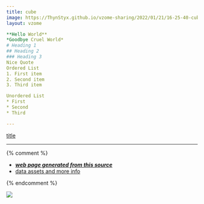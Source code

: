 ```yaml
---
title: cube
image: https://ThynStyx.github.io/vzome-sharing/2022/01/21/16-25-40-cube/cube.png
layout: vzome

**Hello World**
*Goodbye Cruel World*
# Heading 1
## Heading 2
### Heading 3
Nice Quote 
Ordered List
1. First item
2. Second item
3. Third item

Unordered List
* First
* Second
* Third

---
```


[title](https://www.example.com)










---

{% comment %}
 - [***web page generated from this source***][post]
 - [data assets and more info][github]

[post]: <https://ThynStyx.github.io/vzome-sharing/2022/01/21/cube-16-25-40.html>
[github]: <https://github.com/ThynStyx/vzome-sharing/tree/main/2022/01/21/16-25-40-cube/>
{% endcomment %}

<vzome-viewer style="width: 100%; height: 65vh;"
       src="https://ThynStyx.github.io/vzome-sharing/2022/01/21/16-25-40-cube/cube.vZome" >
  <img src="https://ThynStyx.github.io/vzome-sharing/2022/01/21/16-25-40-cube/cube.png" />
</vzome-viewer>
